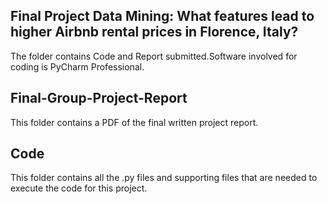## Final Project Data Mining: What features lead to higher Airbnb rental prices in Florence, Italy? 

The folder contains Code and Report submitted.Software involved for coding is PyCharm Professional.

## Final-Group-Project-Report

This folder contains a PDF of the final written project report.

## Code

This folder contains all the .py files and supporting files that are needed to execute the code for this project.

